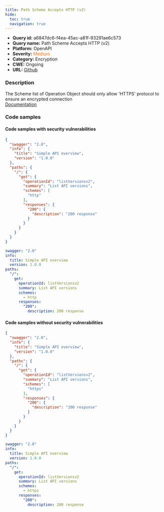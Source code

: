 ```yaml
---
title: Path Scheme Accepts HTTP (v2)
hide:
  toc: true
  navigation: true
---
```


<style>
  .highlight .hll {
    background-color: #ff171742;
  }
  .md-content {
    max-width: 1100px;
    margin: 0 auto;
  }
</style>

-   **Query id:** a6847dc6-f4ea-45ac-a81f-93291ae6c573
-   **Query name:** Path Scheme Accepts HTTP (v2)
-   **Platform:** OpenAPI
-   **Severity:** <span style="color:#ff7213">Medium</span>
-   **Category:** Encryption
-   **CWE:** Ongoing
-   **URL:** [Github](https://github.com/Checkmarx/kics/tree/master/assets/queries/openAPI/2.0/path_scheme_accepts_http)

### Description
The Scheme list of Operation Object should only allow 'HTTPS' protocol to ensure an encrypted connection<br>
[Documentation](https://swagger.io/specification/v2/#operationObject)

### Code samples
#### Code samples with security vulnerabilities
```json title="Positive test num. 1 - json file" hl_lines="13"
{
  "swagger": "2.0",
  "info": {
    "title": "Simple API overview",
    "version": "1.0.0"
  },
  "paths": {
    "/": {
      "get": {
        "operationId": "listVersionsv2",
        "summary": "List API versions",
        "schemes": [
          "http"
        ],
        "responses": {
          "200": {
            "description": "200 response"
          }
        }
      }
    }
  }
}

```
```yaml title="Positive test num. 2 - yaml file" hl_lines="11"
swagger: "2.0"
info:
  title: Simple API overview
  version: 1.0.0
paths:
  "/":
    get:
      operationId: listVersionsv2
      summary: List API versions
      schemes:
        - http
      responses:
        "200":
          description: 200 response

```


#### Code samples without security vulnerabilities
```json title="Negative test num. 1 - json file"
{
  "swagger": "2.0",
  "info": {
    "title": "Simple API overview",
    "version": "1.0.0"
  },
  "paths": {
    "/": {
      "get": {
        "operationId": "listVersionsv2",
        "summary": "List API versions",
        "schemes": [
          "https"
        ],
        "responses": {
          "200": {
            "description": "200 response"
          }
        }
      }
    }
  }
}

```
```yaml title="Negative test num. 2 - yaml file"
swagger: "2.0"
info:
  title: Simple API overview
  version: 1.0.0
paths:
  "/":
    get:
      operationId: listVersionsv2
      summary: List API versions
      schemes:
        - https
      responses:
        "200":
          description: 200 response

```

